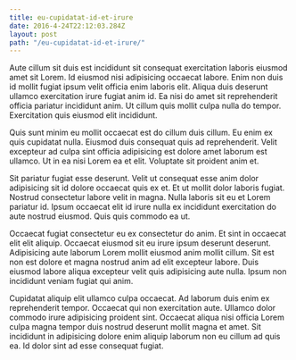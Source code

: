 ```yaml
---
title: eu-cupidatat-id-et-irure
date: 2016-4-24T22:12:03.284Z
layout: post
path: "/eu-cupidatat-id-et-irure/"
---
```


Aute cillum sit duis est incididunt sit consequat exercitation laboris eiusmod amet sit Lorem. Id eiusmod nisi adipisicing occaecat labore. Enim non duis id mollit fugiat ipsum velit officia enim laboris elit. Aliqua duis deserunt ullamco exercitation irure fugiat anim id. Ea nisi do amet sit reprehenderit officia pariatur incididunt anim. Ut cillum quis mollit culpa nulla do tempor. Exercitation quis eiusmod elit incididunt.

Quis sunt minim eu mollit occaecat est do cillum duis cillum. Eu enim ex quis cupidatat nulla. Eiusmod duis consequat quis ad reprehenderit. Velit excepteur ad culpa sint officia adipisicing est dolore amet laborum est ullamco. Ut in ea nisi Lorem ea et elit. Voluptate sit proident anim et.

Sit pariatur fugiat esse deserunt. Velit ut consequat esse anim dolor adipisicing sit id dolore occaecat quis ex et. Et ut mollit dolor laboris fugiat. Nostrud consectetur labore velit in magna. Nulla laboris sit eu et Lorem pariatur id. Ipsum occaecat elit id irure nulla ex incididunt exercitation do aute nostrud eiusmod. Quis quis commodo ea ut.

Occaecat fugiat consectetur eu ex consectetur do anim. Et sint in occaecat elit elit aliquip. Occaecat eiusmod sit eu irure ipsum deserunt deserunt. Adipisicing aute laborum Lorem mollit eiusmod anim mollit cillum. Sit est non est dolore et magna nostrud anim ad elit excepteur labore. Duis eiusmod labore aliqua excepteur velit quis adipisicing aute nulla. Ipsum non incididunt veniam fugiat qui anim.

Cupidatat aliquip elit ullamco culpa occaecat. Ad laborum duis enim ex reprehenderit tempor. Occaecat qui non exercitation aute. Ullamco dolor commodo irure adipisicing proident sint. Occaecat aliqua nisi officia Lorem culpa magna tempor duis nostrud deserunt mollit magna et amet. Sit incididunt in adipisicing dolore enim aliquip laborum non eu cillum ad quis ea. Id dolor sint ad esse consequat fugiat.